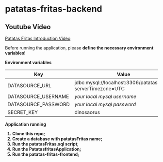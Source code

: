 # patatas-fritas-backend

## Youtube Video

[Patatas Fritas Introduction Video](https://youtu.be/z6IGkDguC8s)

Before running the application, please <b>define the necessary environment variables!<b>
  
**Environment variables**

| Key | Value |
| --- | ----- |
|DATASOURCE_URL | jdbc:mysql://localhost:3306/patatasFritas?serverTimezone=UTC |
|DATASOURCE_USERNAME | *your local mysql username* |
|DATASOURCE_PASSWORD | *your local mysql password* |
|SECRET_KEY | dinosaorus |

**Application running**

1. Clone this repo;
2. Create a database with patatasFritas name;
3. Run the patatasFritas.sql script;
4. Run the PatatasfritasApplication;
5. Run the patatas-fritas-frontend;
